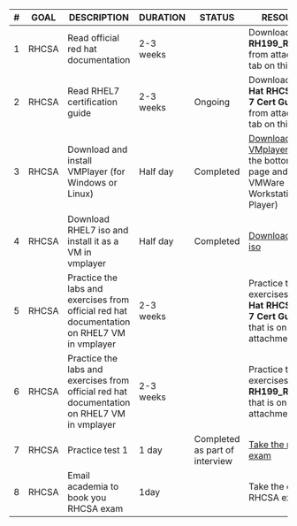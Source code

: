 |#|GOAL|DESCRIPTION|DURATION|STATUS|RESOURCES|
| --- | --- | --- | --- | --- | --- |
|1|RHCSA|Read official red hat documentation|2-3 weeks| |Download the **RH199_RHEL7.pdf** from attachments tab on this page|
|2|RHCSA|Read RHEL7 certification guide|2-3 weeks|Ongoing|Download the **Red Hat RHCSA RHCE 7 Cert Guide.pdf** from attachments tab on this page|
|3|RHCSA|Download and install VMPlayer (for Windows or Linux)|Half day|Completed |[Download VMplayer](https://my.vmware.com/web/vmware/downloads) (scroll to the bottom of the page and look for VMWare Workstation Player)|
|4|RHCSA|Download RHEL7 iso and install it as a VM in vmplayer|Half day|Completed|[Download RHEL7 iso](https:~~/~~/developers.redhat.com/products/rhel/download)|
|5|RHCSA|Practice the labs and exercises from official red hat documentation on RHEL7 VM in vmplayer|2-3 weeks| |Practice the lab exercises of **Red Hat RHCSA RHCE 7 Cert Guide.pdf** that is on attachments tab|
|6|RHCSA|Practice the labs and exercises from official red hat documentation on RHEL7 VM in vmplayer|2-3 weeks| |Practice the lab exercises of **RH199_RHEL7.pdf** that is on attachments tab|
|7|RHCSA|Practice test 1|1 day|Completed as part of interview |[Take the mock exam](https://weshare.sorint.it/bin/view/SORINT%20UK/Training%20%26%20Cross%20skill/Mock%20Exam/)|
|8|RHCSA|Email academia to book you RHCSA exam|1day| |Take the official RHCSA exam|
